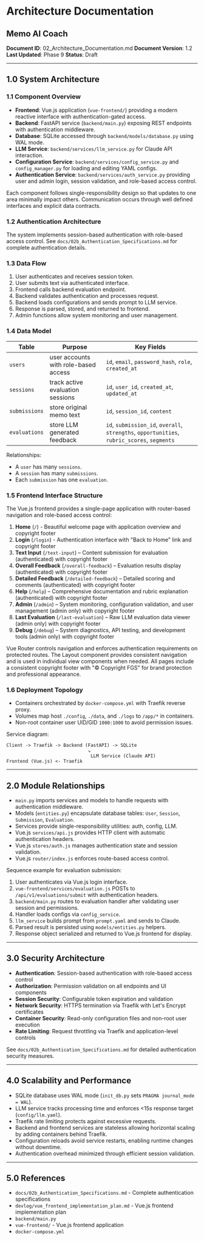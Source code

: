# Architecture Documentation
## Memo AI Coach

**Document ID**: 02_Architecture_Documentation.md
**Document Version**: 1.2
**Last Updated**: Phase 9
**Status**: Draft

---

## 1.0 System Architecture

### 1.1 Component Overview
- **Frontend**: Vue.js application (`vue-frontend/`) providing a modern reactive interface with authentication-gated access.
- **Backend**: FastAPI service (`backend/main.py`) exposing REST endpoints with authentication middleware.
- **Database**: SQLite accessed through `backend/models/database.py` using WAL mode.
- **LLM Service**: `backend/services/llm_service.py` for Claude API interaction.
- **Configuration Service**: `backend/services/config_service.py` and `config_manager.py` for loading and editing YAML configs.
- **Authentication Service**: `backend/services/auth_service.py` providing user and admin login, session validation, and role-based access control.

Each component follows single-responsibility design so that updates to one area minimally impact others. Communication occurs through well defined interfaces and explicit data contracts.

### 1.2 Authentication Architecture
The system implements session-based authentication with role-based access control. See `docs/02b_Authentication_Specifications.md` for complete authentication details.

### 1.3 Data Flow
1. User authenticates and receives session token.
2. User submits text via authenticated interface.
3. Frontend calls backend evaluation endpoint.
4. Backend validates authentication and processes request.
5. Backend loads configurations and sends prompt to LLM service.
6. Response is parsed, stored, and returned to frontend.
7. Admin functions allow system monitoring and user management.

### 1.4 Data Model
| Table | Purpose | Key Fields |
|-------|---------|------------|
| `users` | user accounts with role-based access | `id`, `email`, `password_hash`, `role`, `created_at` |
| `sessions` | track active evaluation sessions | `id`, `user_id`, `created_at`, `updated_at` |
| `submissions` | store original memo text | `id`, `session_id`, `content` |
| `evaluations` | store LLM generated feedback | `id`, `submission_id`, `overall`, `strengths`, `opportunities`, `rubric_scores`, `segments` |

Relationships:
- A `user` has many `sessions`.
- A `session` has many `submissions`.
- Each `submission` has one `evaluation`.

### 1.5 Frontend Interface Structure
The Vue.js frontend provides a single-page application with router-based navigation and role-based access control:

1. **Home** (`/`) - Beautiful welcome page with application overview and copyright footer
2. **Login** (`/login`) - Authentication interface with "Back to Home" link and copyright footer
3. **Text Input** (`/text-input`) – Content submission for evaluation (authenticated) with copyright footer
4. **Overall Feedback** (`/overall-feedback`) – Evaluation results display (authenticated) with copyright footer
5. **Detailed Feedback** (`/detailed-feedback`) – Detailed scoring and comments (authenticated) with copyright footer
6. **Help** (`/help`) – Comprehensive documentation and rubric explanation (authenticated) with copyright footer
7. **Admin** (`/admin`) – System monitoring, configuration validation, and user management (admin only) with copyright footer
8. **Last Evaluation** (`/last-evaluation`) – Raw LLM evaluation data viewer (admin only) with copyright footer
9. **Debug** (`/debug`) – System diagnostics, API testing, and development tools (admin only) with copyright footer

Vue Router controls navigation and enforces authentication requirements on protected routes. The Layout component provides consistent navigation and is used in individual view components when needed. All pages include a consistent copyright footer with "© Copyright FGS" for brand protection and professional appearance.

### 1.6 Deployment Topology
- Containers orchestrated by `docker-compose.yml` with Traefik reverse proxy.
- Volumes map host `./config`, `./data`, and `./logs` to `/app/*` in containers.
- Non-root container user UID/GID `1000:1000` to avoid permission issues.

Service diagram:
```
Client -> Traefik -> Backend (FastAPI) -> SQLite
                              ↘
                               LLM Service (Claude API)
Frontend (Vue.js) <- Traefik
```

---

## 2.0 Module Relationships
- `main.py` imports services and models to handle requests with authentication middleware.
- Models (`entities.py`) encapsulate database tables: `User`, `Session`, `Submission`, `Evaluation`.
- Services provide single-responsibility utilities: auth, config, LLM.
- Vue.js `services/api.js` provides HTTP client with automatic authentication headers.
- Vue.js `stores/auth.js` manages authentication state and session validation.
- Vue.js `router/index.js` enforces route-based access control.

Sequence example for evaluation submission:
1. User authenticates via Vue.js login interface.
2. `vue-frontend/services/evaluation.js` POSTs to `/api/v1/evaluations/submit` with authentication headers.
3. `backend/main.py` routes to evaluation handler after validating user session and permissions.
4. Handler loads configs via `config_service`.
5. `llm_service` builds prompt from `prompt.yaml` and sends to Claude.
6. Parsed result is persisted using `models/entities.py` helpers.
7. Response object serialized and returned to Vue.js frontend for display.

---

## 3.0 Security Architecture
- **Authentication**: Session-based authentication with role-based access control
- **Authorization**: Permission validation on all endpoints and UI components
- **Session Security**: Configurable token expiration and validation
- **Network Security**: HTTPS termination via Traefik with Let's Encrypt certificates
- **Container Security**: Read-only configuration files and non-root user execution
- **Rate Limiting**: Request throttling via Traefik and application-level controls

See `docs/02b_Authentication_Specifications.md` for detailed authentication security measures.

---

## 4.0 Scalability and Performance
- SQLite database uses WAL mode (`init_db.py` sets `PRAGMA journal_mode = WAL`).
- LLM service tracks processing time and enforces <15s response target (`config/llm.yaml`).
- Traefik rate limiting protects against excessive requests.
- Backend and frontend services are stateless allowing horizontal scaling by adding containers behind Traefik.
- Configuration reloads avoid service restarts, enabling runtime changes without downtime.
- Authentication overhead minimized through efficient session validation.

---

## 5.0 References
- `docs/02b_Authentication_Specifications.md` - Complete authentication specifications
- `devlog/vue_frontend_implementation_plan.md` - Vue.js frontend implementation plan
- `backend/main.py`
- `vue-frontend/` - Vue.js frontend application
- `docker-compose.yml`
